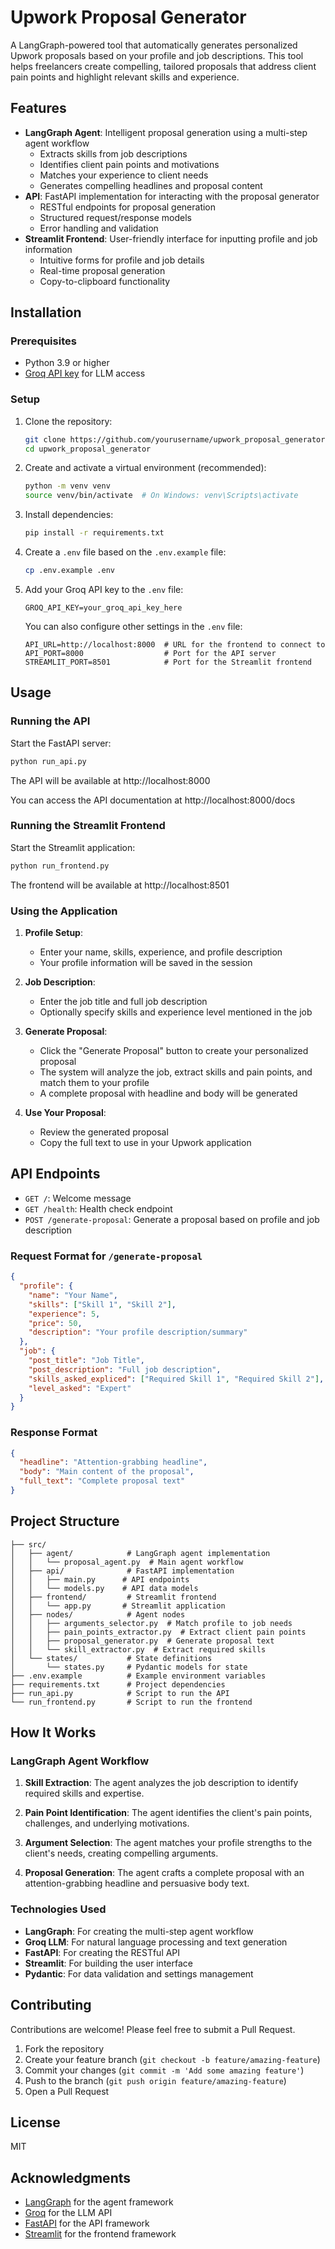 # Upwork Proposal Generator

A LangGraph-powered tool that automatically generates personalized Upwork proposals based on your profile and job descriptions. This tool helps freelancers create compelling, tailored proposals that address client pain points and highlight relevant skills and experience.

## Features

- **LangGraph Agent**: Intelligent proposal generation using a multi-step agent workflow
  - Extracts skills from job descriptions
  - Identifies client pain points and motivations
  - Matches your experience to client needs
  - Generates compelling headlines and proposal content
- **API**: FastAPI implementation for interacting with the proposal generator
  - RESTful endpoints for proposal generation
  - Structured request/response models
  - Error handling and validation
- **Streamlit Frontend**: User-friendly interface for inputting profile and job information
  - Intuitive forms for profile and job details
  - Real-time proposal generation
  - Copy-to-clipboard functionality

## Installation

### Prerequisites

- Python 3.9 or higher
- [Groq API key](https://console.groq.com/) for LLM access

### Setup

1. Clone the repository:
   ```bash
   git clone https://github.com/yourusername/upwork_proposal_generator.git
   cd upwork_proposal_generator
   ```

2. Create and activate a virtual environment (recommended):
   ```bash
   python -m venv venv
   source venv/bin/activate  # On Windows: venv\Scripts\activate
   ```

3. Install dependencies:
   ```bash
   pip install -r requirements.txt
   ```

4. Create a `.env` file based on the `.env.example` file:
   ```bash
   cp .env.example .env
   ```

5. Add your Groq API key to the `.env` file:
   ```
   GROQ_API_KEY=your_groq_api_key_here
   ```

   You can also configure other settings in the `.env` file:
   ```
   API_URL=http://localhost:8000  # URL for the frontend to connect to
   API_PORT=8000                  # Port for the API server
   STREAMLIT_PORT=8501            # Port for the Streamlit frontend
   ```

## Usage

### Running the API

Start the FastAPI server:

```bash
python run_api.py
```

The API will be available at http://localhost:8000

You can access the API documentation at http://localhost:8000/docs

### Running the Streamlit Frontend

Start the Streamlit application:

```bash
python run_frontend.py
```

The frontend will be available at http://localhost:8501

### Using the Application

1. **Profile Setup**:
   - Enter your name, skills, experience, and profile description
   - Your profile information will be saved in the session

2. **Job Description**:
   - Enter the job title and full job description
   - Optionally specify skills and experience level mentioned in the job

3. **Generate Proposal**:
   - Click the "Generate Proposal" button to create your personalized proposal
   - The system will analyze the job, extract skills and pain points, and match them to your profile
   - A complete proposal with headline and body will be generated

4. **Use Your Proposal**:
   - Review the generated proposal
   - Copy the full text to use in your Upwork application

## API Endpoints

- `GET /`: Welcome message
- `GET /health`: Health check endpoint
- `POST /generate-proposal`: Generate a proposal based on profile and job description

### Request Format for `/generate-proposal`

```json
{
  "profile": {
    "name": "Your Name",
    "skills": ["Skill 1", "Skill 2"],
    "experience": 5,
    "price": 50,
    "description": "Your profile description/summary"
  },
  "job": {
    "post_title": "Job Title",
    "post_description": "Full job description",
    "skills_asked_expliced": ["Required Skill 1", "Required Skill 2"],
    "level_asked": "Expert"
  }
}
```

### Response Format

```json
{
  "headline": "Attention-grabbing headline",
  "body": "Main content of the proposal",
  "full_text": "Complete proposal text"
}
```

## Project Structure

```
├── src/
│   ├── agent/            # LangGraph agent implementation
│   │   └── proposal_agent.py  # Main agent workflow
│   ├── api/              # FastAPI implementation
│   │   ├── main.py      # API endpoints
│   │   └── models.py    # API data models
│   ├── frontend/         # Streamlit frontend
│   │   └── app.py       # Streamlit application
│   ├── nodes/            # Agent nodes
│   │   ├── arguments_selector.py  # Match profile to job needs
│   │   ├── pain_points_extractor.py  # Extract client pain points
│   │   ├── proposal_generator.py  # Generate proposal text
│   │   └── skill_extractor.py  # Extract required skills
│   └── states/           # State definitions
│       └── states.py     # Pydantic models for state
├── .env.example          # Example environment variables
├── requirements.txt      # Project dependencies
├── run_api.py            # Script to run the API
└── run_frontend.py       # Script to run the frontend
```

## How It Works

### LangGraph Agent Workflow

1. **Skill Extraction**: The agent analyzes the job description to identify required skills and expertise.

2. **Pain Point Identification**: The agent identifies the client's pain points, challenges, and underlying motivations.

3. **Argument Selection**: The agent matches your profile strengths to the client's needs, creating compelling arguments.

4. **Proposal Generation**: The agent crafts a complete proposal with an attention-grabbing headline and persuasive body text.

### Technologies Used

- **LangGraph**: For creating the multi-step agent workflow
- **Groq LLM**: For natural language processing and text generation
- **FastAPI**: For creating the RESTful API
- **Streamlit**: For building the user interface
- **Pydantic**: For data validation and settings management

## Contributing

Contributions are welcome! Please feel free to submit a Pull Request.

1. Fork the repository
2. Create your feature branch (`git checkout -b feature/amazing-feature`)
3. Commit your changes (`git commit -m 'Add some amazing feature'`)
4. Push to the branch (`git push origin feature/amazing-feature`)
5. Open a Pull Request

## License

MIT

## Acknowledgments

- [LangGraph](https://github.com/langchain-ai/langgraph) for the agent framework
- [Groq](https://groq.com/) for the LLM API
- [FastAPI](https://fastapi.tiangolo.com/) for the API framework
- [Streamlit](https://streamlit.io/) for the frontend framework